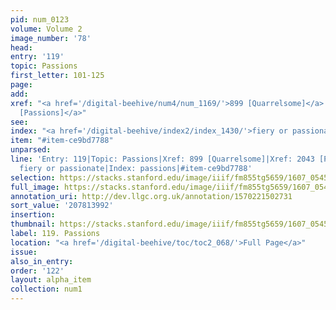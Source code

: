 ```yaml
---
pid: num_0123
volume: Volume 2
image_number: '78'
head:
entry: '119'
topic: Passions
first_letter: 101-125
page:
add:
xref: "<a href='/digital-beehive/num4/num_1169/'>899 [Quarrelsome]</a>|<a href='/digital-beehive/num9/num_2978/'>2043
  [Passions]</a>"
see:
index: "<a href='/digital-beehive/index2/index_1430/'>fiery or passionate</a>|<a href='/digital-beehive/index4/index_2861/'>passions</a>"
item: "#item-ce9bd7788"
unparsed:
line: 'Entry: 119|Topic: Passions|Xref: 899 [Quarrelsome]|Xref: 2043 [Passions]|Index:
  fiery or passionate|Index: passions|#item-ce9bd7788'
selection: https://stacks.stanford.edu/image/iiif/fm855tg5659/1607_0545/840,3992,2968,519/full/0/default.jpg
full_image: https://stacks.stanford.edu/image/iiif/fm855tg5659/1607_0545/full/full/0/default.jpg
annotation_uri: http://dev.llgc.org.uk/annotation/1570221502731
sort_value: '207813992'
insertion:
thumbnail: https://stacks.stanford.edu/image/iiif/fm855tg5659/1607_0545/840,3992,600,180/250,/0/default.jpg
label: 119. Passions
location: "<a href='/digital-beehive/toc/toc2_068/'>Full Page</a>"
issue:
also_in_entry:
order: '122'
layout: alpha_item
collection: num1
---
```


